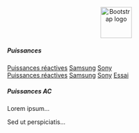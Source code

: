 <p align="center">
  <a href="https://getbootstrap.com/">
    <img src="https://getbootstrap.com/docs/4.3/assets/brand/bootstrap-solid.svg" alt="Bootstrap logo" width="72" height="72">
  </a>
</p>

<h5>Puissances</h5>

<div class="row">
  <div class="btn-group btn-group-justified">
    <a href="../../pdf/exercices/Puissance_act_react3_ex.pdf" class="btn btn-primary btn-xs col-sm-1">Puissances réactives</a>
    <a href="#" class="btn btn-primary btn-xs col-sm-1">Samsung</a>
    <a href="#" class="btn btn-primary btn-xs col-sm-1">Sony</a>
  </div>
</div>


<div class="row">
  <div class="btn-group btn-group-justified">
    <a href="../../pdf/exercices/Puissance_act_react3_ex.pdf" class="btn btn-success btn-xs">Puissances réactives</a>
    <a href="#" class="btn btn-primary btn-xs">Samsung</a>
    <a href="#" class="btn btn-primary btn-xs">Sony</a>
    <a href="#" class="btn btn-primary btn-xs">Essai</a>
  </div>
</div>
<h5>Puissances AC</h5>
 <div class="container">
  <div class="row">
    <div class="col-sm-6 bg-success">
      <p>Lorem ipsum...</p>
    </div>
    <div class="col-sm-6 bg-warning">
      <p>Sed ut perspiciatis...</p>
    </div>
  </div>
</div> 
